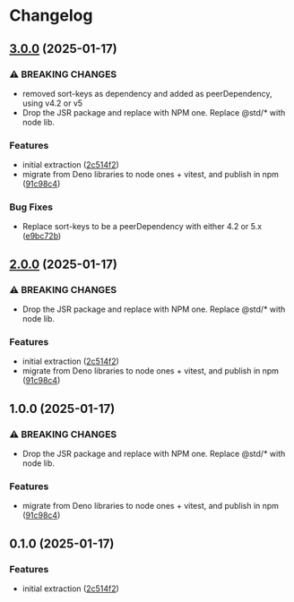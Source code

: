 # Changelog

## [3.0.0](https://github.com/plandek-utils/hash-utils/compare/v2.0.0...v3.0.0) (2025-01-17)


### ⚠ BREAKING CHANGES

* removed sort-keys as dependency and added as peerDependency, using v4.2 or v5
* Drop the JSR package and replace with NPM one. Replace @std/* with node lib.

### Features

* initial extraction ([2c514f2](https://github.com/plandek-utils/hash-utils/commit/2c514f231f6f07a05c1f9a1f06aea5d125ca21d1))
* migrate from Deno libraries to node ones + vitest, and publish in npm ([91c98c4](https://github.com/plandek-utils/hash-utils/commit/91c98c4343942382d48b1fab2f087c114309abda))


### Bug Fixes

* Replace sort-keys to be a peerDependency with either 4.2 or 5.x ([e9bc72b](https://github.com/plandek-utils/hash-utils/commit/e9bc72b2378ebf71a7c43827a361a7f2d81ce23b))

## [2.0.0](https://github.com/plandek-utils/hash-utils/compare/v1.0.0...v2.0.0) (2025-01-17)


### ⚠ BREAKING CHANGES

* Drop the JSR package and replace with NPM one. Replace @std/* with node lib.

### Features

* initial extraction ([2c514f2](https://github.com/plandek-utils/hash-utils/commit/2c514f231f6f07a05c1f9a1f06aea5d125ca21d1))
* migrate from Deno libraries to node ones + vitest, and publish in npm ([91c98c4](https://github.com/plandek-utils/hash-utils/commit/91c98c4343942382d48b1fab2f087c114309abda))

## 1.0.0 (2025-01-17)


### ⚠ BREAKING CHANGES

* Drop the JSR package and replace with NPM one. Replace @std/* with node lib.

### Features
* migrate from Deno libraries to node ones + vitest, and publish in npm ([91c98c4](https://github.com/plandek-utils/hash-utils/commit/91c98c4343942382d48b1fab2f087c114309abda))

## 0.1.0 (2025-01-17)

### Features
* initial extraction ([2c514f2](https://github.com/plandek-utils/hash-utils/commit/2c514f231f6f07a05c1f9a1f06aea5d125ca21d1))
